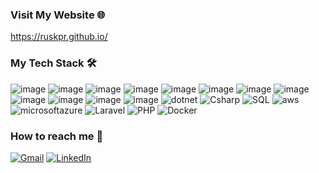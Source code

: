 ### Visit My Website 🌐
https://ruskpr.github.io/

<!--
**ruskpr/ruskpr** is a ✨ _special_ ✨ repository because its `README.md` (this file) appears on your GitHub profile.

Here are some ideas to get you started:

- 🔭 I’m currently working on ...
- 🌱 I’m currently learning ...
- 👯 I’m looking to collaborate on ...
- 🤔 I’m looking for help with ...
- 💬 Ask me about ...
- 📫 How to reach me: ...
- 😄 Pronouns: ...
- ⚡ Fun fact: ...

-->

### My Tech Stack 🛠️

![image](https://img.shields.io/badge/HTML-239120?style=for-the-badge&logo=html5&logoColor=white)
![image](https://img.shields.io/badge/CSS-1572B6?style=for-the-badge&logo=css3&logoColor=white)
![image](https://img.shields.io/badge/JavaScript-F7DF1E?style=for-the-badge&logo=javascript&logoColor=black)
![image](https://img.shields.io/badge/typescript-%230769AD.svg?style=for-the-badge&logo=typescript&logoColor=white)
![image](https://img.shields.io/badge/NodeJS-20232A?style=for-the-badge&logo=node.js&logoColor=green)
![image](https://img.shields.io/badge/Angular-D14836?style=for-the-badge&logo=angular&logoColor=white")
![image](https://img.shields.io/badge/React-20232A?style=for-the-badge&logo=react&logoColor=61DAFB)
![image](https://img.shields.io/badge/jquery-%230769AD.svg?style=for-the-badge&logo=jquery&logoColor=white)
![image](https://img.shields.io/badge/Bootstrap-563D7C?style=for-the-badge&logo=bootstrap&logoColor=white)
![image](https://img.shields.io/badge/tailwind%20css-1572B6?style=for-the-badge&logo=tailwindcss&logoColor=white)
![image](https://img.shields.io/badge/SCSS-20232A?style=for-the-badge&logo=sass&logoColor=pink)
![image](https://img.shields.io/badge/Less-%230769AD?style=for-the-badge&logo=less&logoColor=white)
![dotnet](https://img.shields.io/badge/dotnet-563D7C?style=for-the-badge&logo=dotnet&logoColor=white)
![Csharp](https://img.shields.io/badge/csharp-%234ea94b.svg?style=for-the-badge&logo=csharp&logoColor=white)
![SQL](https://img.shields.io/badge/sql-%2307405e.svg?style=for-the-badge&logo=mysql&logoColor=white)
![aws](https://img.shields.io/badge/aws-%23ED8B00.svg?style=for-the-badge&logo=amazon&logoColor=white)
![microsoftazure](https://img.shields.io/badge/azure-1572B6?style=for-the-badge&logo=microsoftazure&logoColor=white)
![Laravel](https://img.shields.io/badge/Laravel-20232A.svg?style=for-the-badge&logo=laravel&logoColor=red)
![PHP](https://img.shields.io/badge/PHP-563D7C.svg?style=for-the-badge&logo=php&logoColor=white)
![Docker](https://img.shields.io/badge/docker-1572B6?style=for-the-badge&logo=docker&logoColor=white)

### How to reach me 📱
<p align="left" align='right'>
  <a target="_blank"href="mailto://russ.koprulu@gmail.com"><img alt="Gmail" src="https://img.shields.io/badge/Gmail-D14836?style=for-the-badge&logo=gmail&logoColor=white"/></a>
<a target="_blank"href="https://www.linkedin.com/in/russ-koprulu-111165269/"><img alt="LinkedIn" src="https://img.shields.io/badge/linkedin-%230077B5.svg?style=for-the-badge&logo=linkedin&logoColor=white"/></a>

</p>
</p>

